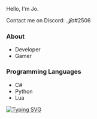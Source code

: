 Hello, I'm Jo.


Contact me on Discord: .𝓙σ#2506


### About

* Developer
* Gamer

### Programming Languages

* C#
* Python
* Lua


[![Typing SVG](https://readme-typing-svg.herokuapp.com?font=Fira+Code&pause=1000&width=435&lines=The+five+boxing+wizards+jump+quickly)](https://git.io/typing-svg)
